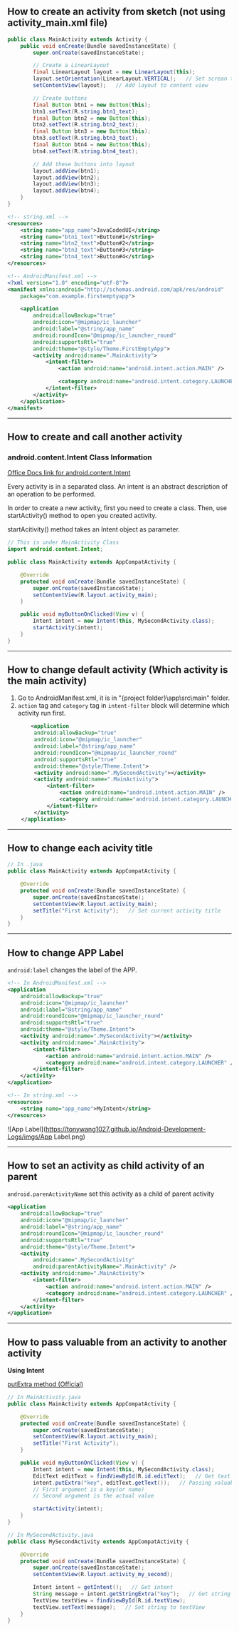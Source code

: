 ## How to create an activity from sketch (not using activity_main.xml file)

``` java
public class MainActivity extends Activity {
    public void onCreate(Bundle savedInstanceState) {
        super.onCreate(savedInstanceState);

        // Create a LinearLayout
        final LinearLayout layout = new LinearLayout(this);
        layout.setOrientation(LinearLayout.VERTICAL);   // Set screan to vertical
        setContentView(layout);   // Add layout to content view

        // Create buttons
        final Button btn1 = new Button(this);
        btn1.setText(R.string.btn1_text);
        final Button btn2 = new Button(this);
        btn2.setText(R.string.btn2_text);
        final Button btn3 = new Button(this);
        btn3.setText(R.string.btn3_text);
        final Button btn4 = new Button(this);
        btn4.setText(R.string.btn4_text);

        // Add these buttons into layout
        layout.addView(btn1);
        layout.addView(btn2);
        layout.addView(btn3);
        layout.addView(btn4);
    }
}
```

``` xml
<!-- string.xml -->
<resources>
    <string name="app_name">JavaCodedUI</string>
    <string name="btn1_text">Button#1</string>
    <string name="btn2_text">Button#2</string>
    <string name="btn3_text">Button#3</string>
    <string name="btn4_text">Button#4</string>
</resources>
```

``` xml
<!-- AndroidManifest.xml -->
<?xml version="1.0" encoding="utf-8"?>
<manifest xmlns:android="http://schemas.android.com/apk/res/android"
    package="com.example.firstemptyapp">

    <application
        android:allowBackup="true"
        android:icon="@mipmap/ic_launcher"
        android:label="@string/app_name"
        android:roundIcon="@mipmap/ic_launcher_round"
        android:supportsRtl="true"
        android:theme="@style/Theme.FirstEmptyApp">
        <activity android:name=".MainActivity">
            <intent-filter>
                <action android:name="android.intent.action.MAIN" />

                <category android:name="android.intent.category.LAUNCHER" />
            </intent-filter>
        </activity>
    </application>
</manifest>
```

---

## How to create and call another activity
### android.content.Intent Class Information

[Office Docs link for android.content.Intent](https://developer.android.com/reference/android/content/Intent)

Every activity is in a separated class. An intent is an abstract description of an operation to be performed.

In order to create a new activity, first you need to create a class. Then, use startActivity() method to open you created activity.

startAcitivity() method takes an Intent object as parameter.

``` java
// This is under MainActivity Class
import android.content.Intent;

public class MainActivity extends AppCompatActivity {

    @Override
    protected void onCreate(Bundle savedInstanceState) {
        super.onCreate(savedInstanceState);
        setContentView(R.layout.activity_main);
    }

    public void myButtonOnClicked(View v) {
        Intent intent = new Intent(this, MySecondActivity.class);
        startActivity(intent);
    }
}
```

---

## How to change default activity (Which activity is the main activity)
1. Go to AndroidManifest.xml, it is in "{project folder}\app\src\main" folder.
2. ```action``` tag and ```category``` tag in ```intent-filter``` block will determine which activity run first.
   ``` xml
       <application
        android:allowBackup="true"
        android:icon="@mipmap/ic_launcher"
        android:label="@string/app_name"
        android:roundIcon="@mipmap/ic_launcher_round"
        android:supportsRtl="true"
        android:theme="@style/Theme.Intent">
        <activity android:name=".MySecondActivity"></activity>
        <activity android:name=".MainActivity">
            <intent-filter>
                <action android:name="android.intent.action.MAIN" />
                <category android:name="android.intent.category.LAUNCHER" />
            </intent-filter>
        </activity>
    </application>
   ```

---

## How to change each acivity title
``` java
// In .java
public class MainActivity extends AppCompatActivity {

    @Override
    protected void onCreate(Bundle savedInstanceState) {
        super.onCreate(savedInstanceState);
        setContentView(R.layout.activity_main);
        setTitle("First Activity");   // Set current activity title
    }
}
```

---

## How to change APP Label
```android:label``` changes the label of the APP.
``` xml
<!-- In AndroidManifest.xml -->
<application
    android:allowBackup="true"
    android:icon="@mipmap/ic_launcher"
    android:label="@string/app_name"
    android:roundIcon="@mipmap/ic_launcher_round"
    android:supportsRtl="true"
    android:theme="@style/Theme.Intent">
    <activity android:name=".MySecondActivity"></activity>
    <activity android:name=".MainActivity">
        <intent-filter>
            <action android:name="android.intent.action.MAIN" />
            <category android:name="android.intent.category.LAUNCHER" />
        </intent-filter>
    </activity>
</application>

<!-- In string.xml -->
<resources>
    <string name="app_name">MyIntent</string>
</resources>
```

![App Label](https://tonywang1027.github.io/Android-Development-Logs/imgs/App Label.png)

---

## How to set an activity as child activity of an parent
```android.parenActivityName``` set this activity as a child of parent activity
``` xml
<application
    android:allowBackup="true"
    android:icon="@mipmap/ic_launcher"
    android:label="@string/app_name"
    android:roundIcon="@mipmap/ic_launcher_round"
    android:supportsRtl="true"
    android:theme="@style/Theme.Intent">
    <activity
        android:name=".MySecondActivity"
        android:parentActivityName=".MainActivity" />
    <activity android:name=".MainActivity">
        <intent-filter>
            <action android:name="android.intent.action.MAIN" />
            <category android:name="android.intent.category.LAUNCHER" />
        </intent-filter>
    </activity>
</application>
```

---

## How to pass valuable from an activity to another activity
**Using Intent**

[putExtra method (Official)](https://developer.android.com/reference/android/content/Intent#putExtra(java.lang.String,%20android.os.Parcelable))

``` java
// In MainActivity.java
public class MainActivity extends AppCompatActivity {

    @Override
    protected void onCreate(Bundle savedInstanceState) {
        super.onCreate(savedInstanceState);
        setContentView(R.layout.activity_main);
        setTitle("First Activity");
    }

    public void myButtonOnClicked(View v) {
        Intent intent = new Intent(this, MySecondActivity.class);
        EditText editText = findViewById(R.id.editText);   // Get text from editText widget
        intent.putExtra("key", editText.getText());   // Passing valuable to another activity
        // First argument is a key(or name)
        // Second argument is the actual value

        startActivity(intent);
    }
}
```

``` java
// In MySecondActivity.java
public class MySecondActivity extends AppCompatActivity {

    @Override
    protected void onCreate(Bundle savedInstanceState) {
        super.onCreate(savedInstanceState);
        setContentView(R.layout.activity_my_second);

        Intent intent = getIntent();   // Get intent
        String message = intent.getStringExtra("key");   // Get string from MainActivity.java
        TextView textView = findViewById(R.id.textView);
        textView.setText(message);   // Set string to textView
    }
}
```
